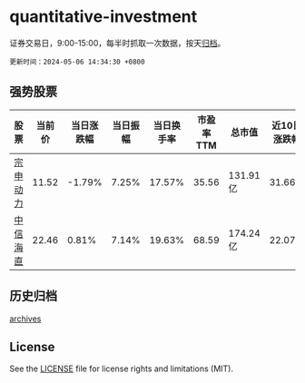 # quantitative-investment

证券交易日，9:00-15:00，每半时抓取一次数据，按天[归档](archives)。

`更新时间：2024-05-06 14:34:30 +0800`

## 强势股票

|股票|当前价|当日涨跌幅|当日振幅|当日换手率|市盈率TTM|总市值|近10日涨跌幅|
|----|----|----|----|----|----|----|----|
|[宗申动力](https://xueqiu.com/S/SZ001696)|11.52|-1.79%|7.25%|17.57%|35.56|131.91亿|31.66%|
|[中信海直](https://xueqiu.com/S/SZ000099)|22.46|0.81%|7.14%|19.63%|68.59|174.24亿|22.07%|

## 历史归档

[archives](archives)

## License

See the [LICENSE](LICENSE) file for license rights and limitations (MIT).